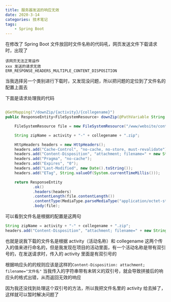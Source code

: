 ```yaml
---
title: 服务器发送的响应无效
date: 2020-3-14
categories: 技术笔记
tags:
    - Spring Boot
---
```


在修改了 Spring Boot 文件放回时文件名称的代码吼，网页发送文件下载请求时，出现了

```Text
该网页无法正常运作
xxx 发送的请求无效
ERR_RESPONSE_HEADERS_MULTIPLE_CONTENT_DISPOSITION
```

当我选择另一个类别进行下载时，又发现没问题，所以把问题的定位到了文件名的配置上面去

<!--more-->

下面是请求处理我的代码

```Java

@GetMapping("/downZip/{activity}/{collegename}")
public ResponseEntity<FileSystemResource> downZip(@PathVariable String activity, @PathVariable String collegename) throws IOException {

    FileSystemResource file = new FileSystemResource("/www/website/contribute/static/" + activity + "/" + collegename + ".zip");

    String zipName = activity + "-" + collegename + ".zip";

    HttpHeaders headers = new HttpHeaders();
    headers.add("Cache-Control", "no-cache, no-store, must-revalidate");
    headers.add("Content-Disposition", "attachment; filename=" + new String(zipName.getBytes(StandardCharsets.UTF_8), StandardCharsets.ISO_8859_1));
    headers.add("Pragma", "no-cache");
    headers.add("Expires", "0");
    headers.add("Last-Modified", new Date().toString());
    headers.add("ETag", String.valueOf(System.currentTimeMillis()));

    return ResponseEntity
            .ok()
            .headers(headers)
            .contentLength(file.contentLength())
            .contentType(MediaType.parseMediaType("application/octet-stream"))
            .body(file);
```

可以看到文件名是根据的配置是这两句

```Java
String zipName = activity + "-" + collegename + ".zip";
headers.add("Content-Disposition", "attachment; filename=" + new String(zipName.getBytes(StandardCharsets.UTF_8), StandardCharsets.ISO_8859_1));
```

也就是说我下载的文件名是根据 activity（活动名称）和 collegename 这两个传入的值来进行命名的，但是我发现在项目的活动里面，有一个活动名称是带有双引号的，在发送请求时，传入的 activity 里面是有双引号的

根据响应头的的规则应该是这样的`Content-Disposition: attachment; filename="文件名"`
当我传入的字符串带有未转义的双引号，就会导致拼接后的响应头的格式出错，从而返回无效的响应

因为我还没找到处理这个双引号的方法，所以我把文件名里的 activity 给去掉了，这样就可以暂时解决问题了
